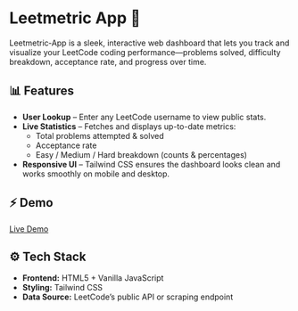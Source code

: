 # Leetmetric App 🚀

Leetmetric‑App is a sleek, interactive web dashboard that lets you track and visualize your LeetCode coding performance—problems solved, difficulty breakdown, acceptance rate, and progress over time.

## 📊 Features

- **User Lookup** – Enter any LeetCode username to view public stats.  
- **Live Statistics** – Fetches and displays up-to-date metrics:  
  - Total problems attempted & solved  
  - Acceptance rate  
  - Easy / Medium / Hard breakdown (counts & percentages)    
- **Responsive UI** – Tailwind CSS ensures the dashboard looks clean and works smoothly on mobile and desktop.


 ## ⚡ Demo

[Live Demo](leetmetric-app.netlify.app)

## ⚙️ Tech Stack

- **Frontend:** HTML5 + Vanilla JavaScript  
- **Styling:** Tailwind CSS  
- **Data Source:** LeetCode’s public API or scraping endpoint  

